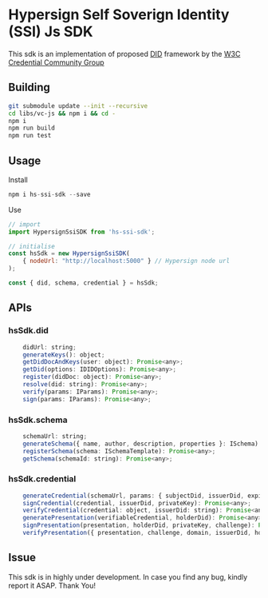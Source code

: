 
# Hypersign Self Soverign Identity (SSI) Js SDK

This sdk is an implementation of proposed [DID](https://www.w3.org/TR/did-core/) framework by the [W3C Credential Community Group](https://w3c-ccg.github.io/)

## Building

```sh
git submodule update --init --recursive
cd libs/vc-js && npm i && cd -
npm i 
npm run build
npm run test
```
## Usage

Install


```js
npm i hs-ssi-sdk --save
```


Use

```js
// import
import HypersignSsiSDK from 'hs-ssi-sdk';

// initialise
const hsSdk = new HypersignSsiSDK(
    { nodeUrl: "http://localhost:5000" } // Hypersign node url
); 

const { did, schema, credential } = hsSdk;
```


## APIs

### hsSdk.did

```js
    didUrl: string;
    generateKeys(): object;
    getDidDocAndKeys(user: object): Promise<any>;
    getDid(options: IDIDOptions): Promise<any>;
    register(didDoc: object): Promise<any>;
    resolve(did: string): Promise<any>;
    verify(params: IParams): Promise<any>;
    sign(params: IParams): Promise<any>;
```

### hsSdk.schema

```js
    schemaUrl: string;
    generateSchema({ name, author, description, properties }: ISchema): Promise<ISchemaTemplate>;
    registerSchema(schema: ISchemaTemplate): Promise<any>;
    getSchema(schemaId: string): Promise<any>;

```

### hsSdk.credential

```js
    generateCredential(schemaUrl, params: { subjectDid, issuerDid, expirationDate, attributesMap: Object }): Promise<any>;
    signCredential(credential, issuerDid, privateKey): Promise<any>;
    verifyCredential(credential: object, issuerDid: string): Promise<any>;
    generatePresentation(verifiableCredential, holderDid): Promise<any> ;
    signPresentation(presentation, holderDid, privateKey, challenge): Promise<any> 
    verifyPresentation({ presentation, challenge, domain, issuerDid, holderDid }) : Promise<any>
```

## Issue

This sdk is in highly under development. In case you find any bug, kindly report it ASAP. Thank You!



